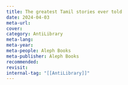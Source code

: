 ```yaml
---
title: The greatest Tamil stories ever told
date: 2024-04-03
meta-url: 
cover: 
category: AntiLibrary
meta-lang: 
meta-year: 
meta-people: Aleph Books
meta-publisher: Aleph Books
recommended: 
revisit:
internal-tag: "[[AntiLibrary]]"
---
```



